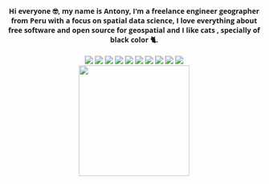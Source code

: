 <h4 align="center" style = "font-family:Open Sans;font-weight: bold;">
Hi everyone 🤓, my name is Antony, I'm a freelance engineer geographer from Peru with a focus on spatial data science, I love everything about free software and open source for geospatial and I like cats , specially of black color 🐈.
</h4>

<p align='center'>
  <a href="https://www.linkedin.com/in/antonybarja/">
   <img src="https://img.shields.io/badge/LinkedIn-0077B5?style=for-the-badge&logo=linkedin&logoColor=white"></a> <a href="https://twitter.com/antony_barja"><img src="https://img.shields.io/badge/Twitter-1DA1F2?style=for-the-badge&logo=twitter&logoColor=white"></a> <a href="#"><img src="https://img.shields.io/badge/WebSite-%2312100E.svg?&style=for-the-badge&logo=github&logoColor=white"></a>  <a href="https://www.youtube.com/channel/UCuWvYTTYCZBmbDoEbsY2MSw"><img src="https://img.shields.io/badge/youtube-%23FF0000.svg?&style=for-the-badge&logo=youtube&logoColor=white"></a> <a href="https://ambarja.github.io/Resume/"><img src="https://img.shields.io/badge/CV-2021-%23F7DF1E.svg?&style=for-the-badge&logo=my-cv&logoColor=white"></a> <a href="https://github.com/qgispe"><img src="https://img.shields.io/badge/qgis-peru-%233BB300.svg?&style=for-the-badge&logo=qgis&logoColor=white"></a> <a href="https://github.com/pendulum-pe"><img src="https://img.shields.io/badge/pendulum-pe-%23F7DF1E.svg?&style=for-the-badge&logo=my-cv&logoColor=white"></a> <a href="https://discord.gg/EfUeRYJH"><img src="https://img.shields.io/badge/Discord-7289DA?style=for-the-badge&logo=discord&logoColor=white"></a> <a href="https://t.me/ambarja"><img src="https://img.shields.io/badge/Telegram-2CA5E0?style=for-the-badge&logo=telegram&logoColor=white"></a> <a href="https://open.spotify.com/user/22appgn3ficnkwjuv667mawzq?si=730bda6f1cf04f0a"><img src="https://img.shields.io/badge/Spotify-1ED760?&style=for-the-badge&logo=spotify&logoColor=white"></a><br><a href="https://www.buymeacoffee.com/ambarja"><img src="https://img.shields.io/badge/Buy_Me_A_Coffee-FFDD00?style=for-the-badge&logo=buy-me-a-coffee&logoColor=black" width="220px"></a>
</p>
</p>
